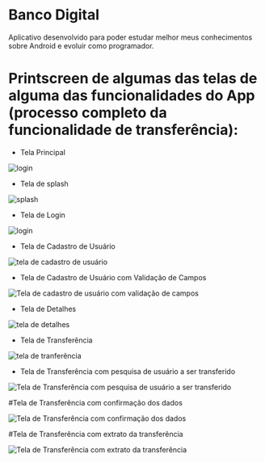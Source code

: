 # Banco Digital

Aplicativo desenvolvido para poder estudar melhor meus conhecimentos sobre Android e evoluir como programador.

# Printscreen de algumas das telas de alguma das funcionalidades do App (processo completo da funcionalidade de transferência):

- Tela Principal

![login](https://user-images.githubusercontent.com/24457337/173345064-e2ab0a7c-32ef-4876-a04e-a76fef13d4fb.png)

- Tela de splash

![splash](https://user-images.githubusercontent.com/24457337/173345040-6f37151c-b442-4a4d-8f55-6d20a1246d80.png)

- Tela de Login

![login](https://user-images.githubusercontent.com/24457337/173345064-e2ab0a7c-32ef-4876-a04e-a76fef13d4fb.png)

- Tela de Cadastro de Usuário

![tela de cadastro de usuário](https://user-images.githubusercontent.com/24457337/173347533-88813c6b-9569-4384-aede-2d835431831d.png)

- Tela de Cadastro de Usuário com Validação de Campos

![Tela de cadastro de usuário com validação de campos](https://user-images.githubusercontent.com/24457337/173347915-11d5e173-a057-4098-bf16-573ab0d8bbde.png)

- Tela de Detalhes

![tela de detalhes](https://user-images.githubusercontent.com/24457337/173349614-2dd0cba4-2833-4f5f-a182-b78d822e568a.png)

- Tela de Transferência

![tela de tranferência](https://user-images.githubusercontent.com/24457337/173345658-1ad8949d-951c-4ed5-b72f-2e0407485009.png)

- Tela de Transferência com pesquisa de usuário a ser transferido

![Tela de Transferência com pesquisa de usuário a ser transferido](https://user-images.githubusercontent.com/24457337/173348543-4f6d4ee9-ce8c-4a9a-8604-cecd141e04ff.png)

#Tela de Transferência com confirmação dos dados

![Tela de Transferência com confirmação dos dados](https://user-images.githubusercontent.com/24457337/173348744-0a698579-a28b-4a0c-8245-b0acea5ec245.png)

#Tela de Transferência com extrato da transferência

![Tela de Transferência com extrato da transferência](https://user-images.githubusercontent.com/24457337/173349120-546747d7-e636-474d-93db-91f4059734ca.png)
